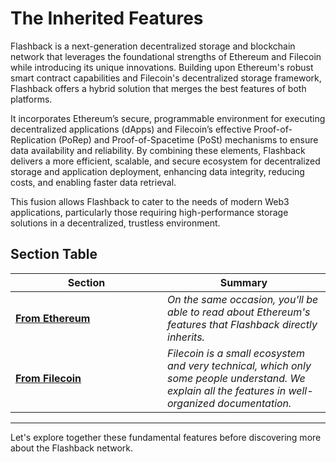 # The Inherited Features

Flashback is a next-generation decentralized storage and blockchain network that leverages the foundational strengths of Ethereum and Filecoin while introducing its unique innovations. Building upon Ethereum's robust smart contract capabilities and Filecoin's decentralized storage framework, Flashback offers a hybrid solution that merges the best features of both platforms.&#x20;

It incorporates Ethereum’s secure, programmable environment for executing decentralized applications (dApps) and Filecoin’s effective Proof-of-Replication (PoRep) and Proof-of-Spacetime (PoSt) mechanisms to ensure data availability and reliability. By combining these elements, Flashback delivers a more efficient, scalable, and secure ecosystem for decentralized storage and application deployment, enhancing data integrity, reducing costs, and enabling faster data retrieval.&#x20;

This fusion allows Flashback to cater to the needs of modern Web3 applications, particularly those requiring high-performance storage solutions in a decentralized, trustless environment.

## Section Table

<table><thead><tr><th width="227">Section</th><th>Summary</th></tr></thead><tbody><tr><td><a href="ethereum-stack-in-nephele/"><strong>From Ethereum</strong></a></td><td><em>On the same occasion, you'll be able to read about Ethereum's features that Flashback directly inherits.</em></td></tr><tr><td><a href="storage-mechanisms/"><strong>From Filecoin</strong></a></td><td><em>Filecoin is a small ecosystem and very technical, which only some people understand. We explain all the features in well-organized documentation.</em> </td></tr></tbody></table>

***

Let's explore together these fundamental features before discovering more about the Flashback network.
